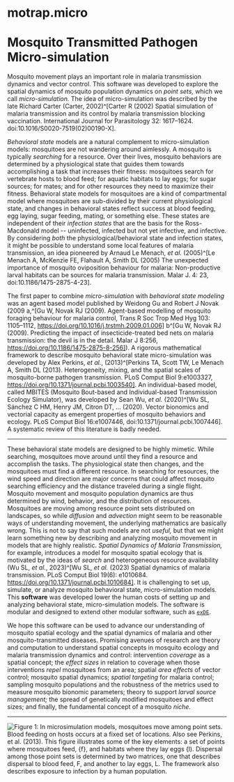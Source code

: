 # motrap.micro <br><br> **Mo**squito **Tr**ansmitted **P**athogen **Micro**-simulation 

Mosquito movement plays an important role in malaria transmission dynamics and vector control. This software was developed to explore the spatial dynamics of mosquito population dynamics on *point sets,* which we call *micro-simulation.*
The idea of micro-simulation was described by the late Richard Carter (Carter, 2002)^[Carter R (2002) Spatial simulation of malaria transmission and its control by malaria transmission blocking vaccination. International Journal for Parasitology 32: 1617–1624. doi:10.1016/S0020-7519(02)00190-X].  

*Behavioral state* models are a natural complement to micro-simulation models: mosquitoes are not wandering around aimlessly. 
A mosquito is typically *searching* for a resource. 
Over their lives, mosquito behaviors are determined by a physiological state that guides them towards accomplishing a task that increases their fitness: mosquitoes search for vertebrate hosts to blood feed; for aquatic habitats to lay eggs; for sugar sources; for mates; and for other resources they need to maximize their fitness. 
Behavioral state models for mosquitoes are a kind of compartmental model where mosquitoes are sub-divided by their current physiological state, and changes in behavioral states reflect success at blood feeding, egg laying, sugar feeding, mating, or something else. 
These states are independent of their *infection states* that are the basis for the Ross-Macdonald model -- uninfected, infected but not yet infective, and infective. By considering *both* the physiological/behavioral state and infection states, it might be possible to understand some local features of malaria transmission, an idea pioneered by Arnaud Le Menach, *et al.* (2005)^[Le Menach A, McKenzie FE, Flahault A, Smith DL (2005) The unexpected importance of mosquito oviposition behaviour for malaria: Non-productive larval habitats can be sources for malaria transmission. Malar J. 4: 23, doi:10.1186/1475-2875-4-23].

The first paper to combine *micro-simulation* with *behavioral state modeling* was an agent based model published by Weidong Gu and Robert J Novak (2009 a,^[Gu W,  Novak RJ (2009). Agent-based modelling of mosquito foraging behaviour for malaria control, Trans R Soc Trop Med Hyg 103: 1105–1112, https://doi.org/10.1016/j.trstmh.2009.01.006] b^[Gu W, Novak RJ (2009). Predicting the impact of insecticide-treated bed nets on malaria transmission: the devil is in the detail. Malar J 8:256, https://doi.org/10.1186/1475-2875-8-256]). A rigorous mathematical framework to describe mosquito behavioral state micro-simulation was developed by Alex Perkins, *et al.*, (2013)^[Perkins TA, Scott TW, Le Menach A, Smith DL (2013). Heterogeneity, mixing, and the spatial scales of mosquito-borne pathogen transmission. PLoS Comput Biol 9:e1003327, https://doi.org/10.1371/journal.pcbi.1003540]. An individual-based model, 
called MBITES (Mosquito Bout-based and Individual-based Transmission Ecology Simulator), 
was developed by Sean Wu, *et al.* (2020)^[Wu SL, Sánchez C HM, Henry JM, Citron DT, ... (2020). Vector bionomics and vectorial capacity as emergent properties of mosquito behaviors and ecology. PLoS Comput Biol 16:e1007446, doi:10.1371/journal.pcbi.1007446]. A systematic review of this literature is badly needed.

*** 

These behavioral state models are designed to be highly mimetic. 
While searching, mosquitoes move around until they find a resource and accomplish the tasks.
The physiological state then changes, and the mosquitoes must find a different resource.
In searching for resources, the wind speed and direction are major concerns that could affect mosquito searching efficiency and the distance traveled during a single flight.
Mosquito movement and mosquito population dynamics are thus determined by wind, behavior, and the distribution of resources.
Mosquitoes are moving among resource point sets distributed on landscapes, so while *diffusion* and *advection* might seem to be reasonable ways of understanding movement, the underlying mathematics are basically wrong.
This is not to say that such models are not *useful,* but that we might learn something new by describing and analyzing mosquito movement in models that are highly realistic. 
*Spatial Dynamics of Malaria Transmission,* for example, introduces a model for mosquito spatial ecology that is motivated by the ideas of *search* and heterogeneous resource availability (Wu SL, *et al.*, 2023)^[Wu SL, *et al.* (2023) Spatial dynamics of malaria transmission. PLoS Comput Biol 19(6): e1010684. https://doi.org/10.1371/journal.pcbi.1010684]. 
It is challenging to set up, simulate, or analyze mosquito behavioral state, micro-simulation models. This **software** was developed lower the human costs of setting up and analyzing behavioral state, micro-simulation models. The software is modular and designed to extend other modular software, such as [`exDE`](https://github.com/dd-harp/exDE). 

We hope this software can be used to advance our understanding of mosquito spatial ecology and the spatial dynamics of malaria and other mosquito-transmitted diseases. Promising avenues of research are theory and computation to understand spatial concepts in mosquito ecology and malaria transmission dynamics and control: intervention *coverage* as a spatial concept; the *effect sizes* in relation to coverage when those interventions *repel* mosquitoes from an area; spatial *area effects* of vector control; mosquito spatial dynamics; *spatial targeting* for malaria control; sampling mosquito populations and the robustness of the metrics used to measure mosquito bionomic parameters; theory to support *larval source management;* the spread of genetically modified mosquitoes and effect sizes; and finally, the fundamental concept of a mosquito *niche.*

***

![**Figure 1:** In microsimulation models, mosquitoes move among point sets. Blood feeding on hosts occurs at a fixed set of locations. Also see Perkins, *et al.* (2013). This figure illustrates some of the key elements: a set of points where mosquitoes feed, *{f},*  and habitats where they lay eggs *{l)*. Dispersal among those point sets is determined by two matrices, one that describes dispersal to blood feed, $F$, and another to lay eggs, $L$. The framework also describes exposure to infection by a human population.](vignettes/DynamicsOnPoints.png)
